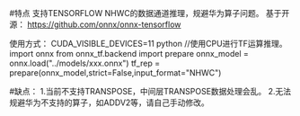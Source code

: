 #特点
支持TENSORFLOW NHWC的数据通道推理，规避华为算子问题。
基于开源：
https://github.com/onnx/onnx-tensorflow

使用方式：
CUDA_VISIBLE_DEVICES=11 python //使用CPU进行TF运算推理。
import onnx
from onnx_tf.backend import prepare
onnx_model = onnx.load("../models/xxx.onnx")
tf_rep = prepare(onnx_model,strict=False,input_format="NHWC")

#缺点：
1.当前不支持TRANSPOSE，中间层TRANSPOSE数据处理会乱。
2.无法规避华为不支持的算子，如ADDV2等，请自己手动修改。
